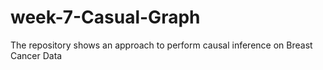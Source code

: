 # week-7-Casual-Graph
The repository shows an approach to perform causal inference on Breast Cancer Data

